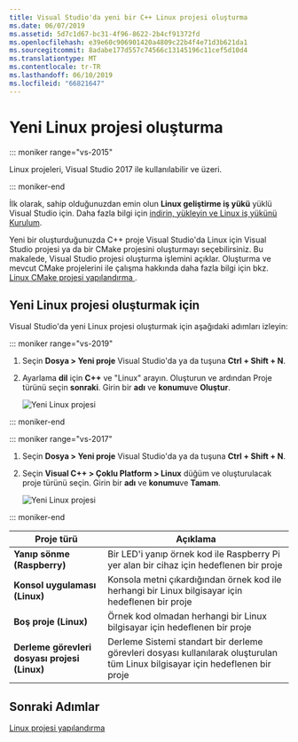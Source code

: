 ```yaml
---
title: Visual Studio'da yeni bir C++ Linux projesi oluşturma
ms.date: 06/07/2019
ms.assetid: 5d7c1d67-bc31-4f96-8622-2b4cf91372fd
ms.openlocfilehash: e39e60c906901420a4809c22b4f4e71d3b621da1
ms.sourcegitcommit: 8adabe177d557c74566c13145196c11cef5d10d4
ms.translationtype: MT
ms.contentlocale: tr-TR
ms.lasthandoff: 06/10/2019
ms.locfileid: "66821647"
---
```

# <a name="create-a-new-linux-project"></a>Yeni Linux projesi oluşturma

::: moniker range="vs-2015"

Linux projeleri, Visual Studio 2017 ile kullanılabilir ve üzeri.

::: moniker-end

İlk olarak, sahip olduğunuzdan emin olun **Linux geliştirme iş yükü** yüklü Visual Studio için. Daha fazla bilgi için [indirin, yükleyin ve Linux iş yükünü Kurulum](download-install-and-setup-the-linux-development-workload.md).

Yeni bir oluşturduğunuzda C++ proje Visual Studio'da Linux için Visual Studio projesi ya da bir CMake projesini oluşturmayı seçebilirsiniz. Bu makalede, Visual Studio projesi oluşturma işlemini açıklar. Oluşturma ve mevcut CMake projelerini ile çalışma hakkında daha fazla bilgi için bkz. [Linux CMake projesi yapılandırma ](cmake-linux-project.md).

## <a name="to-create-a-new-linux-project"></a>Yeni Linux projesi oluşturmak için

Visual Studio'da yeni Linux projesi oluşturmak için aşağıdaki adımları izleyin:

::: moniker range="vs-2019"

1. Seçin **Dosya > Yeni proje** Visual Studio'da ya da tuşuna **Ctrl + Shift + N**.
1. Ayarlama **dil** için **C++** ve "Linux" arayın. Oluşturun ve ardından Proje türünü seçin **sonraki**. Girin bir **adı** ve **konumu**ve **Oluştur**.

   ![Yeni Linux projesi](media/newproject-vs2019.png)

::: moniker-end

::: moniker range="vs-2017"

1. Seçin **Dosya > Yeni proje** Visual Studio'da ya da tuşuna **Ctrl + Shift + N**.
1. Seçin **Visual C++ > Çoklu Platform > Linux** düğüm ve oluşturulacak proje türünü seçin. Girin bir **adı** ve **konumu**ve **Tamam**.

   ![Yeni Linux projesi](media/newproject.png)

::: moniker-end

   | Proje türü | Açıklama |
   | ------------ | --- |
   | **Yanıp sönme (Raspberry)**           | Bir LED'i yanıp örnek kod ile Raspberry Pi yer alan bir cihaz için hedeflenen bir proje |
   | **Konsol uygulaması (Linux)** | Konsola metni çıkardığından örnek kod ile herhangi bir Linux bilgisayar için hedeflenen bir proje |
   | **Boş proje (Linux)**       | Örnek kod olmadan herhangi bir Linux bilgisayar için hedeflenen bir proje |
   | **Derleme görevleri dosyası projesi (Linux)**    | Derleme Sistemi standart bir derleme görevleri dosyası kullanılarak oluşturulan tüm Linux bilgisayar için hedeflenen bir proje |

## <a name="next-steps"></a>Sonraki Adımlar

[Linux projesi yapılandırma](configure-a-linux-project.md)
